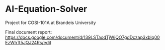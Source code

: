 # AI-Equation-Solver
Project for COSI-101A at Brandeis University

Final document report: https://docs.google.com/document/d/139LSTaodTjWjQO7gdDczap3xbIq00EzWhTt5JQJ24Rs/edit
